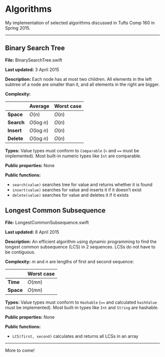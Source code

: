 # Algorithms

My implementation of selected algorithms discussed in Tufts Comp 160 in Spring 2015.

---

## Binary Search Tree

**File:** BinarySearchTree.swift

**Last updated:** 3 April 2015

**Description:** Each node has at most two children. All elements in the left subtree of a node are smaller than it, and all elements in the right are bigger.

**Complexity:**

|          |Average     |Worst case|
|----------|------------|----------|
|**Space** |*O*(*n*)    |*O*(*n*)  |
|**Search**|*O*(log *n*)|*O*(*n*)  |
|**Insert**|*O*(log *n*)|*O*(*n*)  |
|**Delete**|*O*(log *n*)|*O*(*n*)  |

**Types:** Value types must conform to `Comparable` (`<` and `==` must be implemented). Most built-in numeric types like `Int` are comparable.

**Public properties:** None

**Public functions:**
- `search(value)` searches tree for value and returns whether it is found
- `insert(value)` searches for value and inserts it if it doesn’t exist
- `delete(value)` searches for value and deletes it if it exists

## Longest Common Subsequence

**File:** LongestCommonSubsequence.swift

**Last updated:** 8 April 2015

**Description:** An efficient algorithm using dynamic programming to find the longest common subsequence (LCS) in 2 sequences. LCSs do not have to be contiguous.

**Complexity:** *m* and *n* are lengths of first and second sequence:

|         |Worst case|
|---------|----------|
|**Time** |*O*(*mn*) |
|**Space**|*O*(*mn*) |

**Types:** Value types must conform to `Hashable` (`==` and calculated `hashValue` must be implemented). Most built-in types like `Int` and `String` are hashable.

**Public properties:** None

**Public functions:**
- `LCS(first, second)` calculates and returns all LCSs in an array

---

More to come!